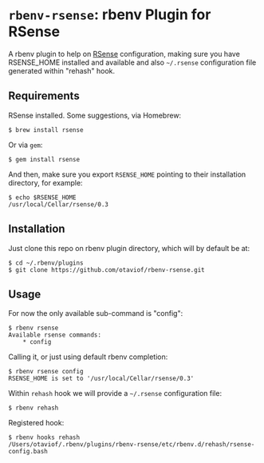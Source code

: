 `rbenv-rsense`: rbenv Plugin for RSense
=======================================

A rbenv plugin to help on [RSense](http://cx4a.org/software/rsense/) configuration, making sure you have RSENSE_HOME installed and available and also `~/.rsense` configuration file generated within "rehash" hook.

## Requirements

RSense installed. Some suggestions, via Homebrew:

```
$ brew install rsense
```

Or via `gem`:

```
$ gem install rsense
```

And then, make sure you export `RSENSE_HOME` pointing to their installation directory, for example:

```
$ echo $RSENSE_HOME
/usr/local/Cellar/rsense/0.3
```

## Installation

Just clone this repo on rbenv plugin directory, which will by default be at:

```
$ cd ~/.rbenv/plugins
$ git clone https://github.com/otaviof/rbenv-rsense.git
```

## Usage

For now the only available sub-command is "config":

```
$ rbenv rsense
Available rsense commands:
    * config
```

Calling it, or just using default rbenv completion:

```    
$ rbenv rsense config
RSENSE_HOME is set to '/usr/local/Cellar/rsense/0.3'
```

Within `rehash` hook we will provide a `~/.rsense` configuration file:

```
$ rbenv rehash
```

Registered hook:

```
$ rbenv hooks rehash
/Users/otaviof/.rbenv/plugins/rbenv-rsense/etc/rbenv.d/rehash/rsense-config.bash
```